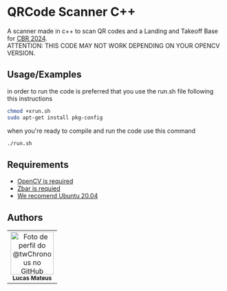 
# QRCode Scanner C++

A scanner made in c++ to scan QR codes and a Landing and Takeoff Base for [CBR 2024](https://www.cbrobotica.org/). <br>
ATTENTION: THIS CODE MAY NOT WORK DEPENDING ON YOUR OPENCV VERSION.

## Usage/Examples

in order to run the code is preferred that you use the run.sh file following this instructions

```bash
chmod +xrun.sh
sudo apt-get install pkg-config
```
when you're ready to compile and run the code use this command
```bash
./run.sh
```

## Requirements
 - [OpenCV is required](https://github.com/jayrambhia/Install-OpenCV/tree/master)
 - [Zbar is requied](https://github.com/mchehab/zbar)
 - [We recomend Ubuntu 20.04](https://releases.ubuntu.com/focal/)



## Authors  

<table>
    <tr>
      <td align="center">
        <a href="https://github.com/twChronous">
          <img src="https://github.com/twChronous.png" width="100px;" alt="Foto de perfil do @twChronous no GitHub"/><br>
          <sub>
            <b>Lucas Mateus</b>
          </sub>
        </a>
      </td>
    </tr>
</table>


